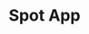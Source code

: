 ---
title: "Spot App"
slug: "spot-app"
description: ""
type: "intern"
members:
    - name: "Maxim Van Hove"
      direction: "Multimediaproductie"
      subdirection: "New Media Development"
      disk: "3e Schijf"
thumbnail:
    url: "thumb_800x400.png"
    alt: ""
    height: 1
    width: 2
    text-color: "77bda2"
    background-color: "77bda2"
media:
    - url: "detail1_VanHoveMaxim.png"
      type: "image"
    - url: "detail2_VanHoveMaxim.png"
      type: "image"
    - url: "detail3_VanHoveMaxim.png"
      type: "image"
created: 20/01/2017
order: 12
---